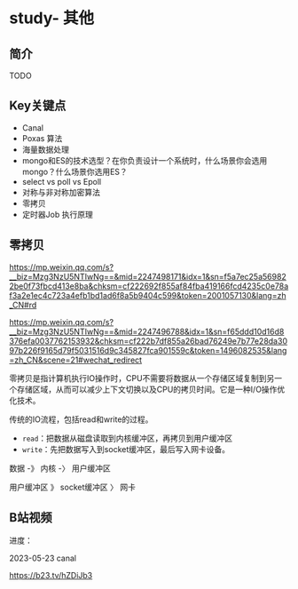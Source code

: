 # study- 其他 #
## 简介





TODO

## Key关键点

- Canal 
- Poxas 算法 
- 海量数据处理
- mongo和ES的技术选型？在你负责设计一个系统时，什么场景你会选用mongo？什么场景你选用ES？
- select vs poll vs Epoll
- 对称与非对称加密算法
- 零拷贝
- 定时器Job 执行原理



## 零拷贝

https://mp.weixin.qq.com/s?__biz=Mzg3NzU5NTIwNg==&mid=2247498171&idx=1&sn=f5a7ec25a569822be0f73fbcd413e8ba&chksm=cf222692f855af84fba419166fcd4235c0e78af3a2e1ec4c723a4efb1bd1ad6f8a5b9404c599&token=2001057130&lang=zh_CN#rd

https://mp.weixin.qq.com/s?__biz=Mzg3NzU5NTIwNg==&mid=2247496788&idx=1&sn=f65ddd10d16d8376efa0037762153932&chksm=cf222b7df855a26bad76249e7b77e28da3097b226f9165d79f5031516d9c345827fca901559c&token=1496082535&lang=zh_CN&scene=21#wechat_redirect

零拷贝是指计算机执行IO操作时，CPU不需要将数据从一个存储区域复制到另一个存储区域，从而可以减少上下文切换以及CPU的拷贝时间。它是一种I/O操作优化技术。



传统的IO流程，包括read和write的过程。

- `read`：把数据从磁盘读取到内核缓冲区，再拷贝到用户缓冲区
- `write`：先把数据写入到socket缓冲区，最后写入网卡设备。

数据 -》 内核 -〉 用户缓冲区

用户缓冲区 》 socket缓冲区 〉 网卡 





## B站视频

进度：

2023-05-23 canal

https://b23.tv/hZDiJb3



